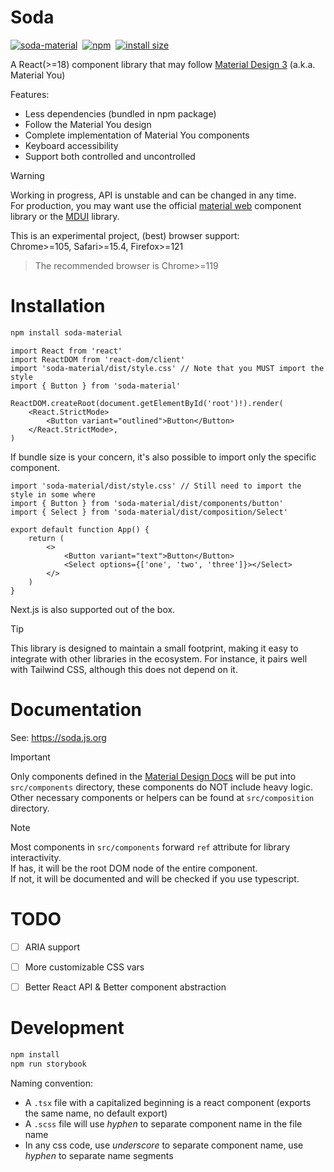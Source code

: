 # Soda

<a href="https://npm.im/soda-material" target="_blank"><img src="https://img.shields.io/badge/-soda--material-grey?logo=npm" alt="soda-material" /></a>&nbsp;
<a href="https://www.npmjs.com/package/soda-material" target="_blank"><img src="https://img.shields.io/npm/v/soda-material" alt="npm" /></a>&nbsp;
<a href="https://packagephobia.com/result?p=soda-material" target="_blank"><img src="https://packagephobia.com/badge?p=soda-material" alt="install size" /></a>&nbsp;

A React(>=18) component library that may follow
[Material Design 3](https://m3.material.io/components) (a.k.a. Material You)

Features:

-   Less dependencies (bundled in npm package)
-   Follow the Material You design
-   Complete implementation of Material You components
-   Keyboard accessibility
-   Support both controlled and uncontrolled

> [!WARNING]  
> Working in progress, API is unstable and can be changed in any time.  
> For production, you may want use the official
> [material web](https://github.com/material-components/material-web) component
> library or the [MDUI](https://www.mdui.org/) library.

This is an experimental project, (best) browser support:  
Chrome>=105, Safari>=15.4, Firefox>=121

> The recommended browser is Chrome>=119

# Installation

```sh
npm install soda-material
```

```tsx
import React from 'react'
import ReactDOM from 'react-dom/client'
import 'soda-material/dist/style.css' // Note that you MUST import the style
import { Button } from 'soda-material'

ReactDOM.createRoot(document.getElementById('root')!).render(
    <React.StrictMode>
        <Button variant="outlined">Button</Button>
    </React.StrictMode>,
)
```

If bundle size is your concern, it's also possible to import only the specific
component.

```tsx
import 'soda-material/dist/style.css' // Still need to import the style in some where
import { Button } from 'soda-material/dist/components/button'
import { Select } from 'soda-material/dist/composition/Select'

export default function App() {
    return (
        <>
            <Button variant="text">Button</Button>
            <Select options={['one', 'two', 'three']}></Select>
        </>
    )
}
```

Next.js is also supported out of the box.

> [!TIP]
> This library is designed to maintain a small footprint, making it easy to integrate with other libraries in the ecosystem.
> For instance, it pairs well with Tailwind CSS, although this does not depend on it.

# Documentation

See: <https://soda.js.org>

> [!IMPORTANT]  
> Only components defined in the
> [Material Design Docs](https://m3.material.io/components) will be put into
> `src/components` directory, these components do NOT include heavy logic.  
> Other necessary components or helpers can be found at `src/composition`
> directory.

> [!NOTE]  
> Most components in `src/components` forward `ref` attribute for library
> interactivity.  
> If has, it will be the root DOM node of the entire component.  
> If not, it will be documented and will be checked if you use typescript.

# TODO

-   [ ] ARIA support

-   [ ] More customizable CSS vars

-   [ ] Better React API & Better component abstraction

# Development

```sh
npm install
npm run storybook
```

Naming convention:

-   A `.tsx` file with a capitalized beginning is a react component (exports the same
    name, no default export)
-   A `.scss` file will use _hyphen_ to separate component name in the file name
-   In any css code, use _underscore_ to separate component name, use _hyphen_ to
    separate name segments
